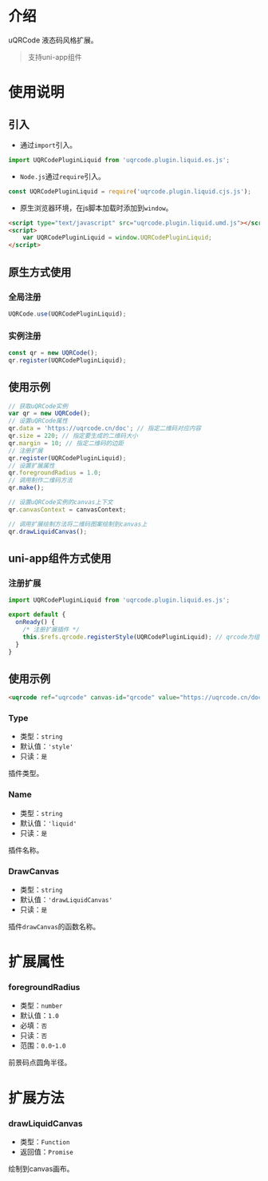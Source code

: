 # 介绍

uQRCode 液态码风格扩展。

> 支持uni-app组件

# 使用说明

## 引入

- 通过`import`引入。
``` javascript
import UQRCodePluginLiquid from 'uqrcode.plugin.liquid.es.js';
```

- `Node.js`通过`require`引入。
``` javascript
const UQRCodePluginLiquid = require('uqrcode.plugin.liquid.cjs.js');
```

- 原生浏览器环境，在js脚本加载时添加到`window`。
``` html
<script type="text/javascript" src="uqrcode.plugin.liquid.umd.js"></script>
<script>
    var UQRCodePluginLiquid = window.UQRCodePluginLiquid;
</script>
```

## 原生方式使用

### 全局注册

```javascript
UQRCode.use(UQRCodePluginLiquid);
```

### 实例注册

```javascript
const qr = new UQRCode();
qr.register(UQRCodePluginLiquid);
```

## 使用示例

```javascript
// 获取uQRCode实例
var qr = new UQRCode();
// 设置uQRCode属性
qr.data = 'https://uqrcode.cn/doc'; // 指定二维码对应内容
qr.size = 220; // 指定要生成的二维码大小
qr.margin = 10; // 指定二维码的边距
// 注册扩展
qr.register(UQRCodePluginLiquid);
// 设置扩展属性
qr.foregroundRadius = 1.0;
// 调用制作二维码方法
qr.make();

// 设置uQRCode实例的canvas上下文
qr.canvasContext = canvasContext;

// 调用扩展绘制方法将二维码图案绘制到canvas上
qr.drawLiquidCanvas();
```

## uni-app组件方式使用

### 注册扩展

```javascript
import UQRCodePluginLiquid from 'uqrcode.plugin.liquid.es.js';

export default {
  onReady() {
    /* 注册扩展插件 */
    this.$refs.qrcode.registerStyle(UQRCodePluginLiquid); // qrcode为组件的ref名称
  }
}
```

## 使用示例

```html
<uqrcode ref="uqrcode" canvas-id="qrcode" value="https://uqrcode.cn/doc" :options="{ style: 'liquid', foregroundRadius: 1.0 }"></uqrcode>
```

### Type

- 类型：`string`
- 默认值：`'style'`
- 只读：`是`

插件类型。

### Name

- 类型：`string`
- 默认值：`'liquid'`
- 只读：`是`

插件名称。

### DrawCanvas

- 类型：`string`
- 默认值：`'drawLiquidCanvas'`
- 只读：`是`

插件`drawCanvas`的函数名称。

# 扩展属性

### foregroundRadius

- 类型：`number`
- 默认值：`1.0`
- 必填：`否`
- 只读：`否`
- 范围：`0.0`-`1.0`

前景码点圆角半径。

# 扩展方法

### drawLiquidCanvas

- 类型：`Function`
- 返回值：`Promise`

绘制到canvas画布。